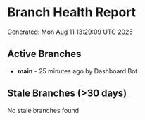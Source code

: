 # Branch Health Report
Generated: Mon Aug 11 13:29:09 UTC 2025

## Active Branches
- **main** - 25 minutes ago by Dashboard Bot

## Stale Branches (>30 days)
No stale branches found
